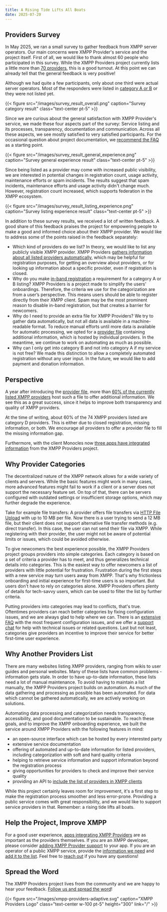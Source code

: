 ```yaml
---
title: A Rising Tide Lifts All Boats
date: 2025-07-20
---
```


## Providers Survey

In May 2025, we ran a small survey to gather feedback from XMPP server operators.
Our main concerns were XMPP Provider's service and the project itself.
First of all, we would like to thank almost 60 people who participated in this survey.
While the XMPP Providers project currently lists a little more than [70 providers](/statistics/), this is a good turnout.
At this point we can already tell that the general feedback is very positive!

Although we had quite a few participants, only about one third were actual server operators.
Most of the responders were listed in [category A or B](/faq/#in-which-categories-can-providers-be) or they were not listed yet.

{{< figure src="/images/survey_result_overall.png" caption="Survey category result" class="text-center pt-5" >}}

Since we are curious about the general satisfaction with XMPP Provider's service, we made these four aspects part of the survey:
Service listing and its processes, transparency, documentation and communication.
Across all these aspects, we see mostly satisfied to very satisfied participants.
For the occasional question about project documentation, we [recommend the FAQ](/faq) as a starting point.

{{< figure src="/images/survey_result_general_experience.png" caption="Survey general experience result" class="text-center pt-5" >}}

Since being listed as a provider may come with increased public visibility, we are interested in potential changes in registration count, usage activity, maintenance efforts or spam incidents.
The results suggest that spam incidents, maintenance efforts and usage activity didn't change much.
However, registration count increased, which supports federation in the XMPP ecosystem.

{{< figure src="/images/survey_result_listing_experience.png" caption="Survey listing experience result" class="text-center pt-5" >}}

In addition to these survey results, we received a lot of written feedback.
A good share of this feedback praises the project for empowering people to make a good and informed choice about their XMPP provider.
We would like to address some of the points raised in the feedback separately:

- Which kind of providers do we list? In theory, we would like to list any publicly visible XMPP provider. XMPP Providers [gathers information about all listed providers automatically](/blog/2023-12-29-xmpp-providers-fully-automated/), which may be helpful for registration purposes, for getting an overview about providers, or for looking up information about a specific provider, even if registration is closed.
- Why do you make [in-band registration](https://xmpp.org/extensions/xep-0077.html) a requirement for a category A or B listing? XMPP Providers is a project made to simplify the users’ onboardings. Therefore, the criteria we use for the categorization are from a user’s perspective. This means users should be able to register directly from their XMPP client. Spam may be the most prominent reason to disable in-band registration, but that creates a barrier for newcomers.
- Why do I need to provide an extra file for XMPP Providers? We try to gather data automatically, but not all data is available in a machine-readable format. To reduce manual efforts until more data is available for automatic processing, we opted for a [provider file](/faq/#provider-file) containing additional information, which is hosted by individual providers. In the meantime, we continue to work on automating as much as possible.
- Why can I only get into category B and not into category A if my service is not free? We made this distinction to allow a completely automated registration without any user input. In the future, we would like to add payment and donation information.

## Perspective

A year after introducing the [provider file](/provider-file-generator/), more than [60% of the currently listed XMPP providers](/statistics/#provider-file) host such a file to offer additional information.
We see this as a great success, since it helps to improve both transparency and quality of XMPP providers.

At the time of writing, about 60% of the 74 XMPP providers listed are category D providers.
This is either due to closed registration, missing information, or both.
We encourage all providers to offer a provider file to fill the missing information gap.

Furthermore, with the client Monocles now [three apps have integrated information](/apps/) from the XMPP Providers project.

## Why Provider Categories

The decentralized nature of the XMPP network allows for a wide variety of clients and servers.
While the basic features might work in many cases, more advanced features might fail to work if a client or a server does not support the necessary feature set.
On top of that, there can be servers configured with outdated settings or insufficient storage options, which may further degrade the experience.

Take for example file transfers: A provider offers file transfers via [HTTP File Upload](https://xmpp.org/extensions/xep-0363.html) with up to 10 MB per file.
Now there is a user trying to send a 12 MB file, but their client does not support alternative file transfer methods (e.g. direct transfer).
In this case, the user can not send their file via XMPP.
While registering with their provider, the user might not be aware of potential limits or issues, which could be avoided otherwise.

To give newcomers the best experience possible, the XMPP Providers project groups providers into simple categories.
Each category is based on a set of criteria a provider has to meet, and thus generalizes technical details into categories.
This is the easiest way to offer newcomers a list of providers with little potential for frustration.
Frustration during the first steps with a new service may turn users away from XMPP.
That's why frictionless onboarding and initial experience for first-time users is so important.
But users don't have to rely on categories alone.
XMPP Providers offers plenty of details for tech-savvy users, which can be used to filter the list by further criteria.

Putting providers into categories may lead to conflicts, that's true.
Oftentimes providers can reach better categories by fixing configuration issues, and we are always glad to help where we can.
There is an [extensive FAQ](/faq/#how-can-server-operators-provide-properties-via-xmpp) with the most frequent configuration issues, and we offer a [support chat](/contact/) for help with technical issues or related questions.
Last but not least, categories give providers an incentive to improve their service for better first-time user experience.

## Why Another Providers List

There are many websites listing XMPP providers, ranging from wikis to user guides and personal websites.
Many of these lists have common problems - information gets stale.
In order to have up-to-date information, these lists need a lot of manual maintenance.
To avoid having to maintain a list manually, the XMPP Providers project builds on automation.
As much of the data gathering and processing as possible has been automated.
For data which cannot be gathered automatically, we are actively working on solutions.

Automating data processing and categorization needs transparency, accessibility, and good documentation to be sustainable.
To reach these goals, and to improve the XMPP onboarding experience, we built the service around XMPP Providers with the following features in mind:

- an open-source interface which can be hosted by every interested party
- extensive service documentation
- offering of automated and up-to-date information for listed providers, including categorization with soft and hard quality criteria
- helping to retrieve service information and support information beyond the registration process
- giving opportunities for providers to check and improve their service quality
- providing an API to [include the list of providers in XMPP clients](/apps/)

While this project certainly leaves room for improvement, it's a first step to make the registration process smoother and less error-prone.
Providing a public service comes with great responsibility, and we would like to support service providers in that.
Remember: a rising tide lifts all boats.

## Help the Project, Improve XMPP

For a good user experience, [apps integrating XMPP Providers](/apps/) are as important as the providers themselves.
If you are an XMPP developer, please consider [adding XMPP Provider support](https://invent.kde.org/melvo/xmpp-providers#usage) to your app.
If you are an operator of a public XMPP service, provide the [information we need](https://github.com/xsf/xmpp-providers-website/blob/2024-08_blogpost_67_perc_providers/faq/#where-do-we-have-the-providers-properties-from) and [add it to the list](https://invent.kde.org/melvo/xmpp-providers/-/blob/master/CONTRIBUTING.md#providers).
Feel free to [reach out](https://github.com/xsf/xmpp-providers-website/blob/2024-08_blogpost_67_perc_providers/contact) if you have any questions!

## Spread the Word

The XMPP Providers project lives from the community and we are happy to hear your feedback.
[Follow us and spread the word](https://fosstodon.org/@xmpp_providers)!

{{< figure src="/images/xmpp-providers-adaptive.svg" caption="XMPP Providers Logo" class="text-center w-100 pt-5" height="300" link="/" >}}
